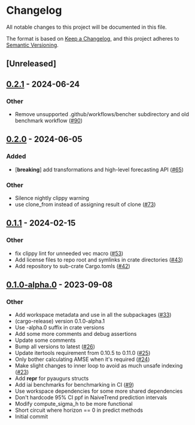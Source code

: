 # Changelog
All notable changes to this project will be documented in this file.

The format is based on [Keep a Changelog](https://keepachangelog.com/en/1.0.0/),
and this project adheres to [Semantic Versioning](https://semver.org/spec/v2.0.0.html).

## [Unreleased]

## [0.2.1](https://github.com/grafana/augurs/compare/augurs-ets-v0.2.0...augurs-ets-v0.2.1) - 2024-06-24

### Other
- Remove unsupported .github/workflows/bencher subdirectory and old benchmark workflow ([#90](https://github.com/grafana/augurs/pull/90))

## [0.2.0](https://github.com/grafana/augurs/compare/augurs-ets-v0.1.2...augurs-ets-v0.2.0) - 2024-06-05

### Added
- [**breaking**] add transformations and high-level forecasting API ([#65](https://github.com/grafana/augurs/pull/65))

### Other
- Silence nightly clippy warning
- use clone_from instead of assigning result of clone ([#73](https://github.com/grafana/augurs/pull/73))

## [0.1.1](https://github.com/grafana/augurs/compare/augurs-ets-v0.1.0...augurs-ets-v0.1.1) - 2024-02-15

### Other
- fix clippy lint for unneeded vec macro ([#53](https://github.com/grafana/augurs/pull/53))
- Add license files to repo root and symlinks in crate directories ([#43](https://github.com/grafana/augurs/pull/43))
- Add repository to sub-crate Cargo.tomls ([#42](https://github.com/grafana/augurs/pull/42))

## [0.1.0-alpha.0](https://github.com/grafana/augurs/releases/tag/augurs-ets-v0.1.0-alpha.0) - 2023-09-08

### Other
- Add workspace metadata and use in all the subpackages ([#33](https://github.com/grafana/augurs/pull/33))
- (cargo-release) version 0.1.0-alpha.1
- Use -alpha.0 suffix in crate versions
- Add some more comments and debug assertions
- Update some comments
- Bump all versions to latest ([#26](https://github.com/grafana/augurs/pull/26))
- Update itertools requirement from 0.10.5 to 0.11.0 ([#25](https://github.com/grafana/augurs/pull/25))
- Only bother calculating AMSE when it's required ([#24](https://github.com/grafana/augurs/pull/24))
- Make slight changes to inner loop to avoid as much unsafe indexing ([#23](https://github.com/grafana/augurs/pull/23))
- Add __repr__ for pyaugurs structs
- Add iai benchmarks for benchmarking in CI ([#9](https://github.com/grafana/augurs/pull/9))
- Use workspace dependencies for some more shared dependencies
- Don't hardcode 95% CI ppf in NaiveTrend prediction intervals
- Modify compute_sigma_h to be more functional
- Short circuit where horizon == 0 in predict methods
- Initial commit
